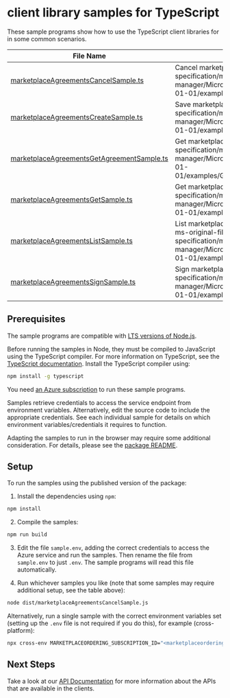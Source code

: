 # client library samples for TypeScript

These sample programs show how to use the TypeScript client libraries for in some common scenarios.

| **File Name**                                                                         | **Description**                                                                                                                                                                                            |
| ------------------------------------------------------------------------------------- | ---------------------------------------------------------------------------------------------------------------------------------------------------------------------------------------------------------- |
| [marketplaceAgreementsCancelSample.ts][marketplaceagreementscancelsample]             | Cancel marketplace terms. x-ms-original-file: specification/marketplaceordering/resource-manager/Microsoft.MarketplaceOrdering/stable/2021-01-01/examples/CancelMarketplaceTerms.json                      |
| [marketplaceAgreementsCreateSample.ts][marketplaceagreementscreatesample]             | Save marketplace terms. x-ms-original-file: specification/marketplaceordering/resource-manager/Microsoft.MarketplaceOrdering/stable/2021-01-01/examples/SetMarketplaceTerms.json                           |
| [marketplaceAgreementsGetAgreementSample.ts][marketplaceagreementsgetagreementsample] | Get marketplace agreement. x-ms-original-file: specification/marketplaceordering/resource-manager/Microsoft.MarketplaceOrdering/stable/2021-01-01/examples/GetAgreementMarketplaceTerms.json               |
| [marketplaceAgreementsGetSample.ts][marketplaceagreementsgetsample]                   | Get marketplace terms. x-ms-original-file: specification/marketplaceordering/resource-manager/Microsoft.MarketplaceOrdering/stable/2021-01-01/examples/GetMarketplaceTerms.json                            |
| [marketplaceAgreementsListSample.ts][marketplaceagreementslistsample]                 | List marketplace agreements in the subscription. x-ms-original-file: specification/marketplaceordering/resource-manager/Microsoft.MarketplaceOrdering/stable/2021-01-01/examples/ListMarketplaceTerms.json |
| [marketplaceAgreementsSignSample.ts][marketplaceagreementssignsample]                 | Sign marketplace terms. x-ms-original-file: specification/marketplaceordering/resource-manager/Microsoft.MarketplaceOrdering/stable/2021-01-01/examples/SignMarketplaceTerms.json                          |

## Prerequisites

The sample programs are compatible with [LTS versions of Node.js](https://github.com/nodejs/release#release-schedule).

Before running the samples in Node, they must be compiled to JavaScript using the TypeScript compiler. For more information on TypeScript, see the [TypeScript documentation][typescript]. Install the TypeScript compiler using:

```bash
npm install -g typescript
```

You need [an Azure subscription][freesub] to run these sample programs.

Samples retrieve credentials to access the service endpoint from environment variables. Alternatively, edit the source code to include the appropriate credentials. See each individual sample for details on which environment variables/credentials it requires to function.

Adapting the samples to run in the browser may require some additional consideration. For details, please see the [package README][package].

## Setup

To run the samples using the published version of the package:

1. Install the dependencies using `npm`:

```bash
npm install
```

2. Compile the samples:

```bash
npm run build
```

3. Edit the file `sample.env`, adding the correct credentials to access the Azure service and run the samples. Then rename the file from `sample.env` to just `.env`. The sample programs will read this file automatically.

4. Run whichever samples you like (note that some samples may require additional setup, see the table above):

```bash
node dist/marketplaceAgreementsCancelSample.js
```

Alternatively, run a single sample with the correct environment variables set (setting up the `.env` file is not required if you do this), for example (cross-platform):

```bash
npx cross-env MARKETPLACEORDERING_SUBSCRIPTION_ID="<marketplaceordering subscription id>" node dist/marketplaceAgreementsCancelSample.js
```

## Next Steps

Take a look at our [API Documentation][apiref] for more information about the APIs that are available in the clients.

[marketplaceagreementscancelsample]: https://github.com/Azure/azure-sdk-for-js/blob/main/sdk/marketplaceordering/arm-marketplaceordering/samples/v3/typescript/src/marketplaceAgreementsCancelSample.ts
[marketplaceagreementscreatesample]: https://github.com/Azure/azure-sdk-for-js/blob/main/sdk/marketplaceordering/arm-marketplaceordering/samples/v3/typescript/src/marketplaceAgreementsCreateSample.ts
[marketplaceagreementsgetagreementsample]: https://github.com/Azure/azure-sdk-for-js/blob/main/sdk/marketplaceordering/arm-marketplaceordering/samples/v3/typescript/src/marketplaceAgreementsGetAgreementSample.ts
[marketplaceagreementsgetsample]: https://github.com/Azure/azure-sdk-for-js/blob/main/sdk/marketplaceordering/arm-marketplaceordering/samples/v3/typescript/src/marketplaceAgreementsGetSample.ts
[marketplaceagreementslistsample]: https://github.com/Azure/azure-sdk-for-js/blob/main/sdk/marketplaceordering/arm-marketplaceordering/samples/v3/typescript/src/marketplaceAgreementsListSample.ts
[marketplaceagreementssignsample]: https://github.com/Azure/azure-sdk-for-js/blob/main/sdk/marketplaceordering/arm-marketplaceordering/samples/v3/typescript/src/marketplaceAgreementsSignSample.ts
[apiref]: https://docs.microsoft.com/javascript/api/@azure/arm-marketplaceordering?view=azure-node-preview
[freesub]: https://azure.microsoft.com/free/
[package]: https://github.com/Azure/azure-sdk-for-js/tree/main/sdk/marketplaceordering/arm-marketplaceordering/README.md
[typescript]: https://www.typescriptlang.org/docs/home.html
